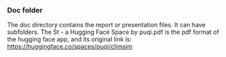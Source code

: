 ### Doc folder

The doc directory contains the report or presentation files. It can have subfolders. 
The St - a Hugging Face Space by puqi.pdf is the pdf format of the hugging face app, and its original link is: https://huggingface.co/spaces/puqi/climsim
